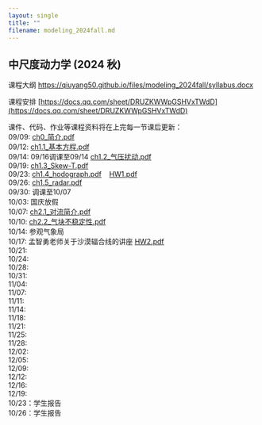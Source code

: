 ```yaml
---
layout: single
title: ""
filename: modeling_2024fall.md
---
```


**中尺度动力学 (2024 秋)**  
---
课程大纲 <a href="https://qiuyang50.github.io/files/mesoscale_2024fall/syllabus.docx">https://qiuyang50.github.io/files/modeling_2024fall/syllabus.docx</a>

课程安排 [https://docs.qq.com/sheet/DRUZKWWpGSHVxTWdD](https://docs.qq.com/sheet/DRUZKWWpGSHVxTWdD)

课件、代码、作业等课程资料将在上完每一节课后更新：  
09/09: <a href="https://qiuyang50.github.io/files/mesoscale_2024fall/ch0_简介.pdf">ch0_简介.pdf</a>   
09/12: <a href="https://qiuyang50.github.io/files/mesoscale_2024fall/ch1.1_基本方程.pdf">ch1.1_基本方程.pdf</a>    
09/14: 09/16调课至09/14 <a href="https://qiuyang50.github.io/files/mesoscale_2024fall/ch1.2_气压扰动.pdf">ch1.2_气压扰动.pdf</a>     
09/19: <a href="https://qiuyang50.github.io/files/mesoscale_2024fall/ch1.3_Skew-T.pdf">ch1.3_Skew-T.pdf</a>    
09/23: <a href="https://qiuyang50.github.io/files/mesoscale_2024fall/ch1.4_hodograph.pdf">ch1.4_hodograph.pdf</a> &nbsp;&nbsp; <a href="https://qiuyang50.github.io/files/mesoscale_2024fall/HW1.pdf">HW1.pdf</a>  
09/26: <a href="https://qiuyang50.github.io/files/mesoscale_2024fall/ch1.5_radar.pdf">ch1.5_radar.pdf</a>   
09/30: 调课至10/07  
10/03: 国庆放假       
10/07: <a href="https://qiuyang50.github.io/files/mesoscale_2024fall/ch2.1_对流简介.pdf">ch2.1_对流简介.pdf</a>     
10/10: <a href="https://qiuyang50.github.io/files/mesoscale_2024fall/ch2.2_气块不稳定性.pdf">ch2.2_气块不稳定性.pdf</a>  
10/14: 参观气象局   
10/17: 孟智勇老师关于沙漠辐合线的讲座 <a href="https://qiuyang50.github.io/files/mesoscale_2024fall/HW2.pdf">HW2.pdf</a>  
10/21:  
10/24:  
10/28:  
10/31:  
11/04:  
11/07:  
11/11:  
11/14:  
11/18:  
11/21:  
11/25:  
11/28:  
12/02:  
12/05:  
12/09:  
12/12:  
12/16:  
12/19:  
10/23：学生报告    
10/26：学生报告 

